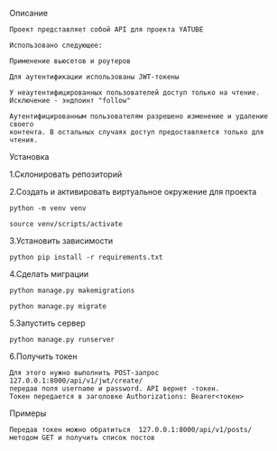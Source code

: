 Описание

    Проект представляет собой API для проекта YATUBE

    Использовано следующее:

    Применение вьюсетов и роутеров

    Для аутентификации использованы JWT-токены

    У неаутентифицированных пользователей доступ только на чтение.
    Исключение - эндпоинт "follow"

    Аутентифицированным пользователям разрешено изменение и удаление своего
    контента. В остальных случаях доступ предоставляется только для чтения.

Установка

1.Склонировать репозиторий

2.Создать и активировать виртуальное окружение для проекта

    python -m venv venv

    source venv/scripts/activate

3.Установить зависимости

    python pip install -r requirements.txt

4.Сделать миграции

    python manage.py makemigrations

    python manage.py migrate

5.Запустить сервер

    python manage.py runserver

6.Получить токен

    Для этого нужно выполнить POST-запрос 127.0.0.1:8000/api/v1/jwt/create/
    передав поля username и password. API вернет -токен.
    Токен передается в заголовке Authorizations: Bearer<токен>

Примеры

    Передав токен можно обратиться  127.0.0.1:8000/api/v1/posts/
    методом GET и получить список постов
